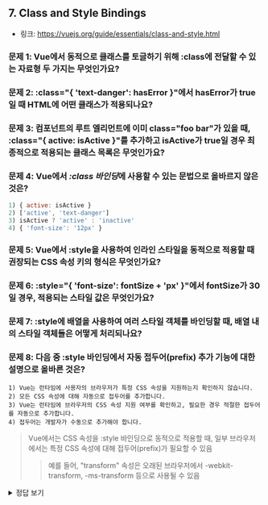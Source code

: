 ## 7. Class and Style Bindings
* 링크: https://vuejs.org/guide/essentials/class-and-style.html

### 문제 1: Vue에서 동적으로 클래스를 토글하기 위해 :class에 전달할 수 있는 자료형 두 가지는 무엇인가요?

### 문제 2: :class="{ 'text-danger': hasError }"에서 hasError가 true일 때 HTML에 어떤 클래스가 적용되나요?

### 문제 3: 컴포넌트의 루트 엘리먼트에 이미 class="foo bar"가 있을 때, :class="{ active: isActive }"를 추가하고 isActive가 true일 경우 최종적으로 적용되는 클래스 목록은 무엇인가요?

### 문제 4: Vue에서 ***:class 바인딩***에 사용할 수 있는 문법으로 올바르지 않은 것은?
```js
1) { active: isActive }
2) ['active', 'text-danger']
3) isActive ? 'active' : 'inactive'
4) { 'font-size': '12px' }
```

### 문제 5: Vue에서 :style을 사용하여 인라인 스타일을 동적으로 적용할 때 권장되는 CSS 속성 키의 형식은 무엇인가요?


### 문제 6: :style="{ 'font-size': fontSize + 'px' }"에서 fontSize가 30일 경우, 적용되는 스타일 값은 무엇인가요?


### 문제 7: :style에 배열을 사용하여 여러 스타일 객체를 바인딩할 때, 배열 내의 스타일 객체들은 어떻게 처리되나요?

### 문제 8: 다음 중 :style 바인딩에서 자동 접두어(prefix) 추가 기능에 대한 설명으로 올바른 것은?
```
1) Vue는 런타임에 사용자의 브라우저가 특정 CSS 속성을 지원하는지 확인하지 않습니다.
2) 모든 CSS 속성에 대해 자동으로 접두어를 추가합니다.
3) Vue는 런타임에 브라우저의 CSS 속성 지원 여부를 확인하고, 필요한 경우 적절한 접두어를 자동으로 추가합니다.
4) 접두어는 개발자가 수동으로 추가해야 합니다.
```
> Vue에서는 CSS 속성을 :style 바인딩으로 동적으로 적용할 때, 일부 브라우저에서는 특정 CSS 속성에 대해 접두어(prefix)가 필요할 수 있음
>> 예를 들어, "transform" 속성은 오래된 브라우저에서 -webkit-transform, -ms-transform 등으로 사용될 수 있음

<details>
  <summary>정답 보기</summary>

### 문제 1 답: 
* 객체와 배열입니다.
### 문제 2 답: 
* text-danger 클래스가 적용됩니다.
### 문제 3 답:
* foo bar active가 최종적으로 적용됩니다.
### 문제 4 답: 
* 4). { 'font-size': '12px' }는 스타일 바인딩에 사용되는 문법이며, 클래스 바인딩 문법이 아닙니다.
### 문제 5 답: 
* camelCase 형식이 권장됩니다.
### 문제 6 답: 
* font-size: 30px;
### 문제 7 답: 
* 배열 내의 스타일 객체들은 병합되어 동일한 엘리먼트에 적용됩니다.
### 문제 8 답: 
* 3). Vue는 런타임에 브라우저의 CSS 속성 지원 여부를 확인하고, 필요한 경우 적절한 접두어를 자동으로 추가합니다.

</details>